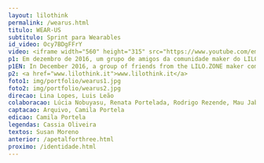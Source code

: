 ```yaml
---
layout: lilothink
permalink: /wearus.html
titulo: WEAR-US
subtitulo: Sprint para Wearables
id_video: Ocy7BDgFFrY
video: <iframe width="560" height="315" src="https://www.youtube.com/embed/Ocy7BDgFFrY" frameborder="0" allow="accelerometer; autoplay; encrypted-media; gyroscope; picture-in-picture" allowfullscreen></iframe>
p1: Em dezembro de 2016, um grupo de amigos da comunidade maker do LILO.ZONE resolveu se reunir de forma espontânea para um desafio - desenvolver um wearable (eletrônico vestível) para uma performance hipotética. Trabalhando com válvulas pneumáticas, motores e movimentos, a equipe desenvolveu um wearable que poderia deformar o corpo da performer através de pressão. Num dado momento, perceberam que o caminho técnico que estavam tomando poderia ser muito mais simples se pensassem numa solução não convencional. Wear-us foi um episódio conduzido pelo LILO.THINK que ilustra uma forma inusitada e independente, porém muito própria, de um grupo de makers finalizarem o ano fazendo o que mais gostam - prototipar juntos e encontrar soluções inesperadas.
p1EN: In December 2016, a group of friends from the LILO.ZONE maker community decided to spontaneously meet for a challenge - developing a wearable for hypothetical performance. Working with pneumatic valves, motors and motions, the team developed a wearable that could deform the performer's body through pressure. At one point, they realized that the technical path they were taking could be much simpler if they thought of an unconventional solution. Wear-us was an episode conducted by LILO.THINK that illustrates an unusual and independent but very unique way for a group of makers to end the year doing what they like best - prototyping together and finding unexpected solutions.
p2: <a href="www.lilothink.it">www.lilothink.it</a>
foto1: img/portfolio/wearus1.jpg
foto2: img/portfolio/wearus2.jpg
direcao: Lina Lopes, Luis Leão
colaboracao: Lúcia Nobuyasu, Renata Portelada, Rodrigo Rezende, Mau Jabur, Ricardo Nascimento, Rita Wu, Joy Pires
captacao: Arquivo, Camila Portela
edicao: Camila Portela
legendas: Cassia Oliveira
textos: Susan Moreno
anterior: /apetalforthree.html
proximo: /identidade.html
---
```

